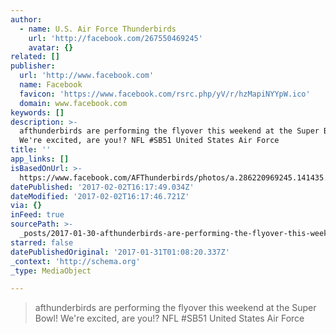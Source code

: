 ```yaml
---
author:
  - name: U.S. Air Force Thunderbirds
    url: 'http://facebook.com/267550469245'
    avatar: {}
related: []
publisher:
  url: 'http://www.facebook.com'
  name: Facebook
  favicon: 'https://www.facebook.com/rsrc.php/yV/r/hzMapiNYYpW.ico'
  domain: www.facebook.com
keywords: []
description: >-
  afthunderbirds are performing the flyover this weekend at the Super Bowl!
  We're excited, are you!? NFL #SB51 United States Air Force
title: ''
app_links: []
isBasedOnUrl: >-
  https://www.facebook.com/AFThunderbirds/photos/a.286220969245.141435.267550469245/10154996422774246/?type=3&theater
datePublished: '2017-02-02T16:17:49.034Z'
dateModified: '2017-02-02T16:17:46.721Z'
via: {}
inFeed: true
sourcePath: >-
  _posts/2017-01-30-afthunderbirds-are-performing-the-flyover-this-weekend-at-th.md
starred: false
datePublishedOriginal: '2017-01-31T01:08:20.337Z'
_context: 'http://schema.org'
_type: MediaObject

---
```

> afthunderbirds are performing the flyover this weekend at the Super Bowl! We're excited, are you!? NFL \#SB51 United States Air Force